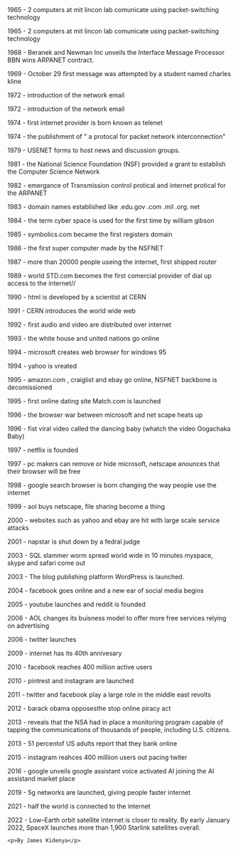 <!DOCTYPE html>
<html lang="en">
<head>
  <header></header> 

</head>
<body>
    <p>1965 -	2 computers at mit lincon lab comunicate using packet-switching technology</p>
    <p>1965	- 2 computers at mit lincon lab comunicate using packet-switching technology</p>
    <p>1968 -	Beranek and Newman Inc unveils the Interface Message Processor BBN wins ARPANET contract.</p>
    <p>1969 - October 29	first message was attempted by a student named charles kline</p>
    <p>1972 -	introduction of the network email</p>
    <p>1972	- introduction of the network email</p>
    <p>1974 -	first internet provider is born known as telenet</p>
    <p>1974	- the publishment of " a protocal for packet network interconnection"</p>
    <p>1979 -	USENET forms to host news and discussion groups.</p>
    <p>1981	- the National Science Foundation (NSF) provided a grant to establish the Computer Science Network</p>
    <p>1982 -	emergance of Transmission control protical and internet protical for the ARPANET</p>
    <p>1983 -	domain names established like .edu.gov .com .mil .org. net</p>
    <p>1984 -	the term cyber space is used for the first time by william gibson</p>
    <p>1985 -	symbolics.com became the first registers domain</p>
    <p>1986	- the first super computer made by the NSFNET</p>
    <p>1987 - more than 20000 people useing the internet, first shipped router</p>
    <p>1989	- world STD.com becomes the first comercial provider  of dial up access to the internet//</p>
    <p>1990 -	html is developed by a scientist at CERN</p>
    <p>1991	- CERN introduces the world wide web</p>
    <p>1992 -	first audio and video are distributed over internet</p>
    <p>1993 -	the white house and united nations go online</p>
    <p>1994 -	microsoft creates web browser for windows 95</p>
    <p>1994	- yahoo is vreated</p>
    <p>1995 -	amazon.com , craiglist and ebay go online, NSFNET backbone is decomissioned</p>
    <p>1995 -	first online dating site Match.com is launched</p>
    <p>1996 -	the browser war between microsoft and net scape heats up</p>
    <p>1996 -	fist viral video called the dancing baby (whatch the video Oogachaka Baby)</p>
    <p>1997 -	netflix is founded</p>
    <p>1997 -	pc makers can remove or hide microsoft, netscape anounces that their browser will be free</p>
    <p>1998	- google search browser is born changing the way people use the internet</p>
    <p>1999 -	aol buys netscape, file sharing become a thing</p>
    <p>2000 -	websites such as yahoo and ebay are hit with large scale service attacks</p>
    <p>2001 -	napstar is shut down by a fedral judge</p>
    <p>2003 -	SQL slammer worm spread world wide in 10 minutes myspace, skype and safari come out</p>
    <p>2003 -	The blog publishing platform WordPress is launched.</p>
    <p>2004 -	facebook goes online and a new ear of social media begins</p>
    <p>2005	- youtube launches and reddit is founded</p>
    <p>2006 -	AOL changes its buisness model to offer more free services relying on advertising</p>
    <p>2006 -	twitter launches </p>
    <p>2009 -	internet has its 40th annivesary</p>
    <p>2010 -	facebook reaches 400 million active users</p>
    <p>2010 -	pintrest and instagram are launched</p>
    <p>2011 -	twitter and facebook play a  large role in the middle east revolts</p>
    <p>2012	- barack obama opposesthe stop online piracy act</p>
    <p>2013 -	reveals that the NSA had in place a monitoring program capable of tapping the communications of thousands of people, including U.S. citizens.</p> 
    <p>2013 -	51 percentof US adults report that they bank online </p>
    <p>2015 -	instagram reahces 400 milliion users out pacing twiter</p>
    <p>2016 -	google unveils google assistant voice activated AI  joining the AI assistand market place</p>
    <p>2019 -	5g networks are launched, giving people faster internet</p>
    <p>2021 -	half the world is connected to the internet</p>
    <p>2022 -	Low–Earth orbit satellite internet is closer to reality. By early January 2022, SpaceX launches more than 1,900 Starlink satellites overall.</p>

    <p>By James Kidenya</p>
</body>
</html>

